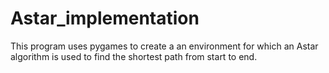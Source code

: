 # Astar_implementation

This program uses pygames to create a an environment for which an Astar algorithm is used to find the shortest
path from start to end.
